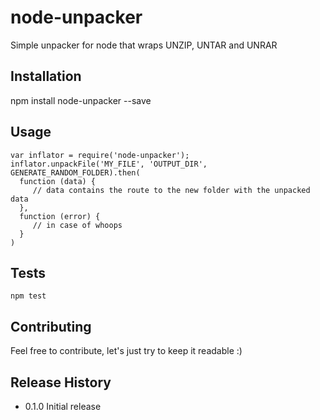 # node-unpacker
  Simple unpacker for node that wraps UNZIP, UNTAR and UNRAR

## Installation
  npm install node-unpacker --save
  
## Usage
  ```
  var inflator = require('node-unpacker');
  inflator.unpackFile('MY_FILE', 'OUTPUT_DIR', GENERATE_RANDOM_FOLDER).then(
    function (data) {
       // data contains the route to the new folder with the unpacked data
    },
    function (error) {
       // in case of whoops
    }
  )
  ```
## Tests
  ```
  npm test
  ```

## Contributing
  Feel free to contribute, let's just try to keep it readable :)

## Release History
  * 0.1.0 Initial release
